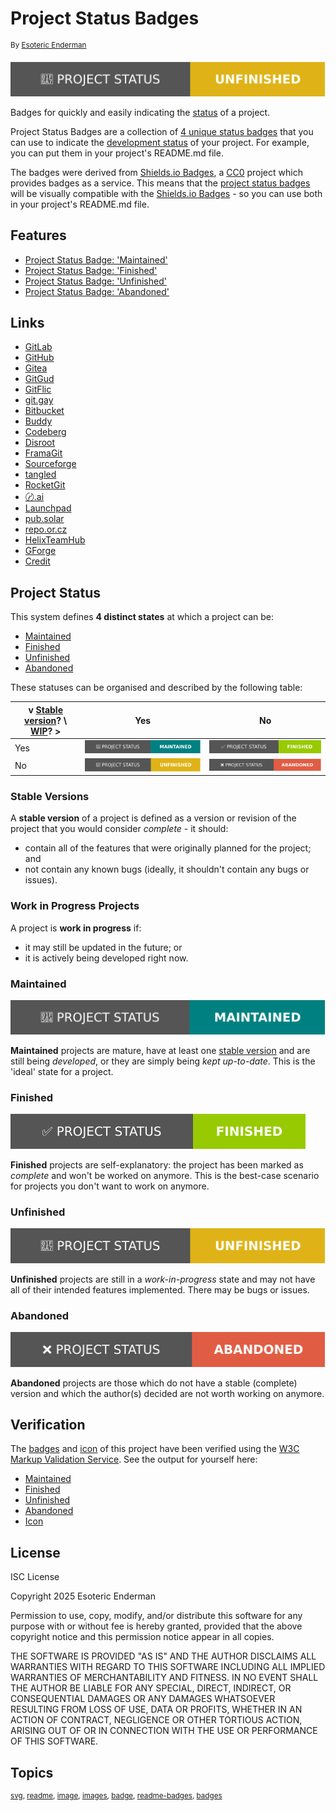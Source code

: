 # Project Status Badges

<sup>By [Esoteric Enderman][author]</sup>

[![Project status: unfinished][status]](#unfinished)

Badges for quickly and easily indicating the [status](#project-status) of a project.

Project Status Badges are a collection of [4 unique status badges][badges] that you can use to indicate the [development status](#project-status) of your project. For example, you can put them in your project's README.md file.

The badges were derived from [Shields.io Badges][shields], a [CC0][shields-license-statement] project which provides badges as a service. This means that the [project status badges][badges] will be visually compatible with the [Shields.io Badges][shields] - so you can use both in your project's README.md file.

## Features

* [Project Status Badge: 'Maintained'][maintained]
* [Project Status Badge: 'Finished'][finished]
* [Project Status Badge: 'Unfinished'][unfinished]
* [Project Status Badge: 'Abandoned'][abandoned]

## Links

* [GitLab][project-gitlab]
* [GitHub][project-github]
* [Gitea][project-gitea]
* [GitGud][project-gitgud]
* [GitFlic][project-gitflic]
* [git.gay][project-git.gay]
* [Bitbucket][project-bitbucket]
* [Buddy][project-buddy]
* [Codeberg][project-codeberg]
* [Disroot][project-disroot]
* [FramaGit][project-framagit]
* [Sourceforge][project-sourceforge]
* [tangled][project-tangled]
* [RocketGit][project-rocketgit]
* [〄.ai][project-sij.ai]
* [Launchpad][project-launchpad]
* [pub.solar][project-pub.solar]
* [repo.or.cz][project-repo.or.cz]
* [HelixTeamHub][project-helixteamhub]
* [GForge](https://next.gforge.com/#/project/proj-stat-badge)
* [Credit][credit]

## Project Status

This system defines **4 distinct states** at which a project can be:

* [Maintained][maintained]
* [Finished][finished]
* [Unfinished][unfinished]
* [Abandoned][abandoned]

These statuses can be organised and described by the following table:

| v [Stable version](#stable-versions)? \ [WIP](#work-in-progress-projects)? > | Yes                                               | No                                              |
|------------------------------------------------------------------------------|---------------------------------------------------|-------------------------------------------------|
| Yes                                                                          | ![Project Status Badge: 'Maintained'][maintained] | ![Project Status Badge: 'Finished'][finished]   |
| No                                                                           | ![Project Status Badge: 'Unfinished'][unfinished] | ![Project Status Badge: 'Abandoned'][abandoned] |

### Stable Versions

A **stable version** of a project is defined as a version or revision of the project that you would consider *complete* - it should:

* contain all of the features that were originally planned for the project; and
* not contain any known bugs (ideally, it shouldn't contain any bugs or issues).

### Work in Progress Projects

A project is **work in progress** if:

* it may still be updated in the future; or
* it is actively being developed right now.

### Maintained

![Project Status Badge: 'Maintained'][maintained]

**Maintained** projects are mature, have at least one [stable version](#stable-versions) and are still being *developed*, or they are simply being *kept up-to-date*. This is the 'ideal' state for a project.

### Finished

![Project Status Badge: 'Finished'][finished]

**Finished** projects are self-explanatory: the project has been marked as *complete* and won't be worked on anymore. This is the best-case scenario for projects you don't want to work on anymore.

### Unfinished

![Project Status Badge: 'Unfinished'][unfinished]

**Unfinished** projects are still in a *work-in-progress* state and may not have all of their intended features implemented. There may be bugs or issues.

### Abandoned

![Project Status Badge: 'Abandoned'][abandoned]

**Abandoned** projects are those which do not have a stable (complete) version and which the author(s) decided are not worth working on anymore.

## Verification

The [badges][badges] and [icon][icon] of this project have been verified using the [W3C Markup Validation Service][markup-validator]. See the output for yourself here:

* [Maintained][maintained-validation]
* [Finished][finished-validation]
* [Unfinished][unfinished-validation]
* [Abandoned][abandoned-validation]
* [Icon][icon-validation]

## License

ISC License

Copyright 2025 Esoteric Enderman

Permission to use, copy, modify, and/or distribute this software for any purpose with or without fee is hereby granted, provided that the above copyright notice and this permission notice appear in all copies.

THE SOFTWARE IS PROVIDED "AS IS" AND THE AUTHOR DISCLAIMS ALL WARRANTIES WITH REGARD TO THIS SOFTWARE INCLUDING ALL IMPLIED WARRANTIES OF MERCHANTABILITY AND FITNESS. IN NO EVENT SHALL THE AUTHOR BE LIABLE FOR ANY SPECIAL, DIRECT, INDIRECT, OR CONSEQUENTIAL DAMAGES OR ANY DAMAGES WHATSOEVER RESULTING FROM LOSS OF USE, DATA OR PROFITS, WHETHER IN AN ACTION OF CONTRACT, NEGLIGENCE OR OTHER TORTIOUS ACTION, ARISING OUT OF OR IN CONNECTION WITH THE USE OR PERFORMANCE OF THIS SOFTWARE.

## Topics

<sup>[svg](https://gitlab.com/explore/projects/topics/svg), [readme](https://gitlab.com/explore/projects/topics/readme), [image](https://gitlab.com/explore/projects/topics/image), [images](https://gitlab.com/explore/projects/topics/images), [badge](https://gitlab.com/explore/projects/topics/badge), [readme-badges](https://gitlab.com/explore/projects/topics/readme-badges), [badges](https://gitlab.com/explore/projects/topics/badges)</sup>

<!--- Link aliases --->

[project]: ./

[project-gitlab]: https://gitlab.com/esoterictemplates/assets/images/symbols/project-status-badges
[project-github]: https://github.com/esoterictemplates/project-status-badges
[project-gitea]: https://gitea.com/esoterictemplates/project-status-badges
[project-gitgud]: https://gitgud.io/templates/assets/images/symbols/project-status-badges
[project-gitflic]: https://gitflic.ru/project/esoterictemplates/project-status-badges
[project-git.gay]: https://git.gay/templates/project-status-badges
[project-bitbucket]: https://bitbucket.org/esotericenderman/project-status-badges/
[project-buddy]: https://eu.buddy.works/enderman/project-status-badges
[project-codeberg]: https://codeberg.org/esoterictemplates/project-status-badges
[project-disroot]: https://git.disroot.org/templates/project-status-badges
[project-framagit]: https://framagit.org/esoterictemplates/assets/images/symbols/project-status-badges
[project-sij.ai]: https://sij.ai/enderman/project-status-badges
[project-launchpad]: https://launchpad.net/badges
[project-sourcehut]: https://git.sr.ht/~enderman/project-status-badges
[project-sourceforge]: https://sourceforge.net/projects/badges/
[project-tangled]: https://tangled.sh/@enderman.dev/project-status-badges
[project-rocketgit]: https://rocketgit.com/user/enderman/project-status-badges
[project-pub.solar]: https://git.pub.solar/templates/project-status-badges
[project-helixteamhub]: https://helixteamhub.cloud/enderman/projects/templates/repositories/project-status-badges
[project-repo.or.cz]: https://repo.or.cz/badges.git

[author]: https://enderman.dev

<!--- Links --->

[cc]: https://creativecommons.org/

[shields]: https://shields.io/badges
[shields-license-statement]: https://github.com/badges/shields/tree/29e39351ae557d536580d90521c390514b867e19?tab=readme-ov-file#license

<!--- Markup Validation Service --->

[markup-validator]: https://validator.w3.org/

[maintained-validation]: https://validator.w3.org/check?uri=https%3A%2F%2Fgitlab.com%2Fesoterictemplates%2Fassets%2Fimages%2Fsymbols%2Fproject-status-badges%2F-%2Fraw%2Fmain%2Fassets%2Fimages%2Fbadges%2Fmaintained.svg%3Fref_type%3Dheads&charset=%28detect+automatically%29&doctype=Inline&group=0
[finished-validation]: https://validator.w3.org/check?uri=https%3A%2F%2Fgitlab.com%2Fesoterictemplates%2Fassets%2Fimages%2Fsymbols%2Fproject-status-badges%2F-%2Fraw%2Fmain%2Fassets%2Fimages%2Fbadges%2Ffinished.svg%3Fref_type%3Dheads&charset=%28detect+automatically%29&doctype=Inline&group=0&user-agent=W3C_Validator%2F1.3+
[unfinished-validation]: https://validator.w3.org/check?uri=https%3A%2F%2Fgitlab.com%2Fesoterictemplates%2Fassets%2Fimages%2Fsymbols%2Fproject-status-badges%2F-%2Fraw%2Fmain%2Fassets%2Fimages%2Fbadges%2Funfinished.svg%3Fref_type%3Dheads&charset=%28detect+automatically%29&doctype=Inline&group=0&user-agent=W3C_Validator%2F1.3+
[abandoned-validation]: https://validator.w3.org/check?uri=https%3A%2F%2Fgitlab.com%2Fesoterictemplates%2Fassets%2Fimages%2Fsymbols%2Fproject-status-badges%2F-%2Fraw%2Fmain%2Fassets%2Fimages%2Fbadges%2Fabandoned.svg%3Fref_type%3Dheads&charset=%28detect+automatically%29&doctype=Inline&group=0&user-agent=W3C_Validator%2F1.3+

[icon-validation]: https://validator.w3.org/check?uri=https%3A%2F%2Fgitlab.com%2Fesoterictemplates%2Fassets%2Fimages%2Fsymbols%2Fproject-status-badges%2F-%2Fraw%2Fmain%2Fdocs%2Fassets%2Fimages%2Ficons%2Fproject-status-badges%2Ficon.svg%3Fref_type%3Dheads&charset=%28detect+automatically%29&doctype=Inline&group=0&user-agent=W3C_Validator%2F1.3+

<!--- Files --->

[license]: ./LICENSE

[credit]: ./docs/CREDIT.md

[badges]: ./assets/images/badges/
[icon]: ./docs/assets/images/icons/project-status-badges/icon.svg

<!--- Badges --->

[status]: ./assets/images/badges/unfinished.svg

[maintained]: ./assets/images/badges/maintained.svg
[finished]: ./assets/images/badges/finished.svg
[unfinished]: ./assets/images/badges/unfinished.svg
[abandoned]: ./assets/images/badges/abandoned.svg

<!--
Credit
======

The ISC License <https://www.isc.org/licenses/>
===============
Copyright (c) 1995-2003 Internet Software Consortium <https://www.isc.org/>
Copyright (c) 2004-2013 Internet Systems Consortium Incorporated (ISC) <https://www.isc.org/>
Licensed "like SPDX: 0BSD" <https://www.isc.org/licenses/>
-->

